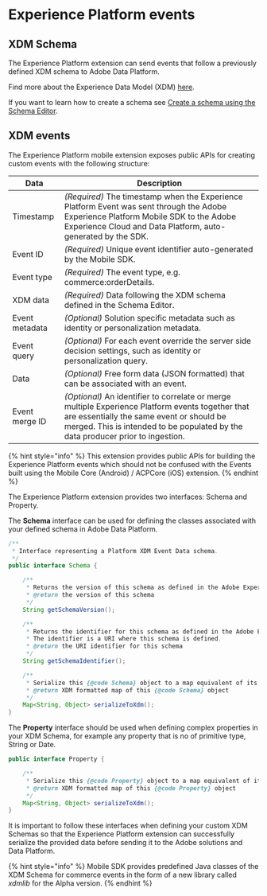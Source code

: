 # Experience Platform events

## XDM Schema

The Experience Platform extension can send events that follow a previously defined XDM schema to Adobe Data Platform. 

Find more about the Experience Data Model (XDM) [here](https://www.adobe.io/open/standards/xdm.html).

If you want to learn how to create a schema see [Create a schema using the Schema Editor](https://www.adobe.io/apis/experienceplatform/home/tutorials/alltutorials.html#!api-specification/markdown/narrative/tutorials/schema_editor_tutorial/schema_editor_tutorial.md).

## XDM events

The Experience Platform mobile extension exposes public APIs for creating custom events with the following structure:

| Data           | Description                                                  |
| -------------- | ------------------------------------------------------------ |
| Timestamp      | _(Required)_ The timestamp when the Experience Platform Event was sent through the Adobe Experience Platform Mobile SDK to the Adobe Experience Cloud and Data Platform, auto-generated by the SDK. |
| Event ID       | _(Required)_ Unique event identifier auto-generated by the Mobile SDK. |
| Event type     | _(Required)_ The event type, e.g. commerce:orderDetails.     |
| XDM data       | _(Required)_ Data following the XDM schema defined in the Schema Editor. |
| Event metadata | _(Optional)_ Solution specific metadata such as identity or personalization metadata. |
| Event query    | _(Optional)_ For each event override the server side decision settings, such as identity or personalization query. |
| Data           | _(Optional)_ Free form data (JSON formatted) that can be associated with an event. |
| Event merge ID | _(Optional)_ An identifier to correlate or merge multiple Experience Platform events together that are essentially the same event or should be merged. This is intended to be populated by the data producer prior to ingestion. |

{% hint style="info" %}
This extension provides public APIs for building the Experience Platform events which should not be confused with the Events built using the Mobile Core (Android) / ACPCore (iOS) extension.
{% endhint %}

The Experience Platform extension provides two interfaces: Schema and Property.

The **Schema** interface can be used for defining the classes associated with your defined schema in Adobe Data Platform.

```java
/**
 * Interface representing a Platform XDM Event Data schema.
 */
public interface Schema {

    /**
     * Returns the version of this schema as defined in the Adobe Experience Platform.
     * @return the version of this schema
     */
    String getSchemaVersion();

    /**
     * Returns the identifier for this schema as defined in the Adobe Experience Platform.
     * The identifier is a URI where this schema is defined.
     * @return the URI identifier for this schema
     */
    String getSchemaIdentifier();

    /**
     * Serialize this {@code Schema} object to a map equivalent of its XDM schema.
     * @return XDM formatted map of this {@code Schema} object
     */
    Map<String, Object> serializeToXdm();
}
```

The **Property** interface should be used when defining complex properties in your XDM Schema, for example any property that is no of primitive type, String or Date. 

```java
public interface Property {

    /**
     * Serialize this {@code Property} object to a map equivalent of its XDM schema.
     * @return XDM formatted map of this {@code Property} object
     */
    Map<String, Object> serializeToXdm();
}
```

It is important to follow these interfaces when defining your custom XDM Schemas so that the Experience Platform extension can successfully serialize the provided data before sending it to the Adobe solutions and Data Platform.

{% hint style="info" %}
Mobile SDK provides predefined Java classes of the XDM Schema for commerce events in the form of a new library called _xdmlib_ for the Alpha version.
{% endhint %}



